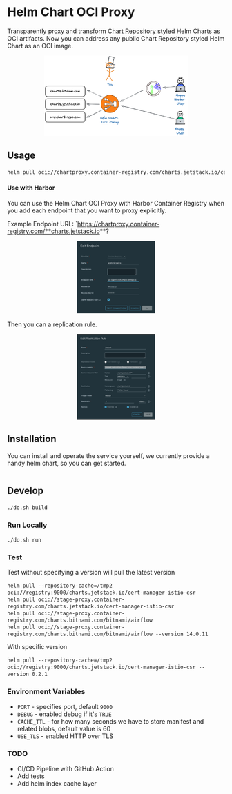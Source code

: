 

# Helm Chart OCI Proxy

Transparently proxy and transform [Chart Repository styled](https://helm.sh/docs/topics/chart_repository/) Helm Charts as OCI artifacts. Now you can address any public Chart Repository styled Helm Chart as an OCI image.

<p align="center"><img src="docs/diagram.png" alt="Diagram showing the workflow of the Helm Chart OCI Proxy" width=66%></p>


## Usage

```bash  
helm pull oci://chartproxy.container-registry.com/charts.jetstack.io/cert-manager --version 1.11.2
```  
  
#### Use with Harbor

You can use the Helm Chart OCI Proxy with Harbor Container Registry when you add each endpoint that you want to proxy explicitly.

Example Endpoint URL: `https://chartproxy.container-registry.com/**charts.jetstack.io**?

<p align="center"><img src="docs/harbor_registry_endpoint.png" alt="Screenshot of adding Helm Chart OCI Proxy to Harbor" width=36%></p>

Then you can a replication rule.

<p align="center"><img src="docs/harbor_replication_rule.png" alt="Screenshot on how to create a replication rule for Helm Chart OCI Proxy to Harbor" width=36%></p>

  
## Installation  
  
You can install and operate the service yourself, we currently provide a handy helm chart, so you can get started.

```bash

```
  

  
## Develop  
  
```shell  
./do.sh build
```  

### Run Locally  
```shell  
./do.sh run
```  
  
### Test  
  
Test without specifying a version will pull the latest version
  
```shell  
helm pull --repository-cache=/tmp2 oci://registry:9000/charts.jetstack.io/cert-manager-istio-csr  
helm pull oci://stage-proxy.container-registry.com/charts.jetstack.io/cert-manager-istio-csr  
helm pull oci://stage-proxy.container-registry.com/charts.bitnami.com/bitnami/airflow  
helm pull oci://stage-proxy.container-registry.com/charts.bitnami.com/bitnami/airflow --version 14.0.11  
```  

With specific version

```shell  
helm pull --repository-cache=/tmp2 oci://registry:9000/charts.jetstack.io/cert-manager-istio-csr --version 0.2.1
```  
  
### Environment Variables  
  
* `PORT` - specifies port, default `9000`  
* `DEBUG` - enabled debug if it's `TRUE`  
* `CACHE_TTL` - for how many seconds we have to store manifest and related blobs, default value is 60  
* `USE_TLS` - enabled HTTP over TLS  
  
  
### TODO  
  
* CI/CD Pipeline with GitHub Action  
* Add tests  
* Add helm index cache layer
